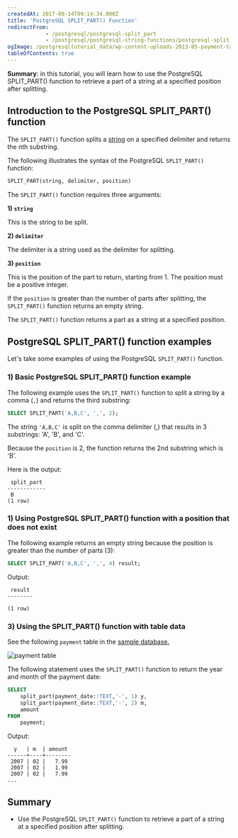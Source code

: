 ```yaml
---
createdAt: 2017-08-14T09:14:34.000Z
title: 'PostgreSQL SPLIT_PART() Function'
redirectFrom:
            - /postgresql/postgresql-split_part 
            - /postgresql/postgresql-string-functions/postgresql-split_part
ogImage: /postgresqltutorial_data/wp-content-uploads-2013-05-payment-table.png
tableOfContents: true
---
```



**Summary**: in this tutorial, you will learn how to use the PostgreSQL SPLIT_PART() function to retrieve a part of a string at a specified position after splitting.

## Introduction to the PostgreSQL SPLIT_PART() function

The `SPLIT_PART()` function splits a [string](/postgresql/postgresql-char-varchar-text) on a specified delimiter and returns the nth substring.

The following illustrates the syntax of the PostgreSQL `SPLIT_PART()` function:

```sql
SPLIT_PART(string, delimiter, position)
```

The `SPLIT_PART()` function requires three arguments:

**1) `string`**

This is the string to be split.

**2) `delimiter`**

The delimiter is a string used as the delimiter for splitting.

**3) `position`**

This is the position of the part to return, starting from 1. The position must be a positive integer.

If the `position` is greater than the number of parts after splitting, the `SPLIT_PART()` function returns an empty string.

The `SPLIT_PART()` function returns a part as a string at a specified position.

## PostgreSQL SPLIT_PART() function examples

Let's take some examples of using the PostgreSQL `SPLIT_PART()` function.

### 1) Basic PostgreSQL SPLIT_PART() function example

The following example uses the `SPLIT_PART()` function to split a string by a comma (`,`) and returns the third substring:

```sql
SELECT SPLIT_PART('A,B,C', ',', 2);
```

The string `'A,B,C'` is split on the comma delimiter (,) that results in 3 substrings: 'A', 'B', and 'C'.

Because the `position` is 2, the function returns the 2nd substring which is 'B'.

Here is the output:

```
 split_part
------------
 B
(1 row)
```

### 1) Using PostgreSQL SPLIT_PART() function with a position that does not exist

The following example returns an empty string because the position is greater than the number of parts (3):

```sql
SELECT SPLIT_PART('A,B,C', ',', 4) result;
```

Output:

```
 result
--------

(1 row)
```

### 3) Using the SPLIT_PART() function with table data

See the following `payment` table in the [sample database.](/postgresql/postgresql-getting-started/postgresql-sample-database)

![payment table](/postgresqltutorial_data/wp-content-uploads-2013-05-payment-table.png)

The following statement uses the `SPLIT_PART()` function to return the year and month of the payment date:

```sql
SELECT
    split_part(payment_date::TEXT,'-', 1) y,
    split_part(payment_date::TEXT,'-', 2) m,
    amount
FROM
    payment;
```

Output:

```
  y   | m  | amount
------+----+--------
 2007 | 02 |   7.99
 2007 | 02 |   1.99
 2007 | 02 |   7.99
...
```

## Summary

- Use the PostgreSQL `SPLIT_PART()` function to retrieve a part of a string at a specified position after splitting.
